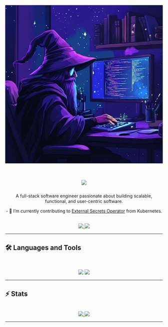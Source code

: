 <img src="https://github.com/AddRain1/AddRain1/blob/main/wizardbanner.jpg" alt="Banner of a developer sitting in front of a desk">

<h1 align="center">
    <img src="https://readme-typing-svg.herokuapp.com/?font=Inter&size=48&center=true&vCenter=true&width=500&height=70&color=4493F8&duration=4000&lines=I'm+Adrian+Vo;" />
</h1>

<p align="center">
  A full-stack software engineer passionate about building scalable, functional, and user-centric software.
</p>

<p align="center">
  - 🌱 I’m currently contributing to <a href="https://github.com/external-secrets/external-secrets">External Secrets Operator</a> from Kubernetes. <br>
</p>

<br>

<div align="center">
  <a href="mailto:adriankvo22@gmail.com">
    <img src="https://img.shields.io/badge/Gmail-333333?style=for-the-badge&logo=gmail&logoColor=red" />
  </a>
  <a href="https://www.linkedin.com/in/adrian-vo-9182162a5" target="_blank">
    <img src="https://img.shields.io/badge/LinkedIn-0077B5?style=for-the-badge&logo=linkedin&logoColor=white" target="_blank" />
  </a>
</div>

<hr>

## 🛠️ Languages and Tools

<br>

<p align="center">
  <img src="https://skillicons.dev/icons?i=go,ts,js,python,c,cpp,html,css,java," />
  <img src="https://skillicons.dev/icons?i=tailwind,nodejs,react,nextjs,postgres,aws,git,github,docker,postman,mysql" />
</p>

<hr>

## ⚡️ Stats

<br>

<div align="center">
  <a href="https://github.com/anuraghazra/github-readme-stats">
    <img height="180em" src="https://github-readme-stats.vercel.app/api?username=AddRain1&show_icons=true&rank_icon=github&theme=tokyonight" />
  </a>
  <a href="https://github.com/anuraghazra/github-readme-stats">
    <img height="180em" src="https://github-readme-stats.vercel.app/api/top-langs/?username=AddRain1&layout=compact&theme=tokyonight" />
  </a>
</div>

<hr>
